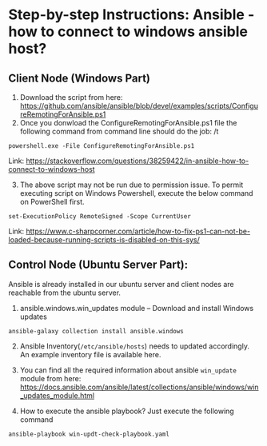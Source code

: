 Step-by-step Instructions: Ansible - how to connect to windows ansible host?
============================================================================

Client Node (Windows Part)
-------------------------
1. Download the script from here: https://github.com/ansible/ansible/blob/devel/examples/scripts/ConfigureRemotingForAnsible.ps1
2. Once you donwload the ConfigureRemotingForAnsible.ps1 file the following command from command line should do the job:
/t
```
powershell.exe -File ConfigureRemotingForAnsible.ps1
```
Link: https://stackoverflow.com/questions/38259422/in-ansible-how-to-connect-to-windows-host

3. The above script may not be run due to permission issue. To permit executing script on Windows Powershell, execute the below command on PowerShell first.
```
set-ExecutionPolicy RemoteSigned -Scope CurrentUser 
```
Link: https://www.c-sharpcorner.com/article/how-to-fix-ps1-can-not-be-loaded-because-running-scripts-is-disabled-on-this-sys/


Control Node (Ubuntu Server Part):
----------------------------------
Ansible is already installed in our ubuntu server and client nodes are reachable from the ubuntu server.

1. ansible.windows.win_updates module – Download and install Windows updates
```
ansible-galaxy collection install ansible.windows
```
2. Ansible Inventory(`/etc/ansible/hosts`) needs to updated accordingly. An example inventory file is available here.
3. You can find all the required information about ansible `win_update` module from here: https://docs.ansible.com/ansible/latest/collections/ansible/windows/win_updates_module.html

4. How to execute the ansible playbook? Just execute the following command
```
ansible-playbook win-updt-check-playbook.yaml
```